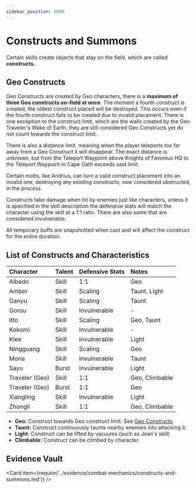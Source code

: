 ```yaml
---
sidebar_position: 6000
---
```


# Constructs and Summons

Certain skills create objects that stay on the field, which are called **constructs.**

## Geo Constructs

Geo Constructs are created by Geo characters, there is a **maximum of three Geo constructs on-field at once**. The moment a fourth construct is created, the oldest construct placed will be destroyed. This occurs even if the fourth construct fails to be created due to invalid placement. There is one exception to the construct limit, which are the walls created by the Geo Traveler's Wake of Earth, they are still considered Geo Constructs yet do not count towards the construct limit.

There is also a distance limit, meaning when the player teleports too far away from a Geo Construct it will disappear. The exact distance is unknown, but from the Teleport Waypoint above Knights of Favonius HQ to the Teleport Waypoint in Cape Oath exceeds said limit.

Certain mobs, like Andrius, can turn a valid construct placement into an invalid one, destroying any existing constructs, now considered obstructed, in the process.

Constructs take damage when hit by enemies just like characters, unless it is specified in the skill description the defensive stats will match the character using the skill at a 1:1 ratio. There are also some that are considered invulnerable.

All temporary buffs are snapshotted when cast and will affect the construct for the entire duration.

## List of Constructs and Characteristics

| Character        | Talent | Defensive Stats | Notes          |
| :--------------- | :----- | :-------------- | :------------- |
| Albedo           | Skill  | 1:1             | Geo            |
| Amber            | Skill  | Scaling         | Taunt, Light   |
| Ganyu            | Skill  | Scaling         | Taunt          |
| Gorou            | Skill  | Invulnerable    | -              |
| Itto             | Skill  | Scaling         | Geo, Taunt     |
| Kokomi           | Skill  | Invulnerable    | -              |
| Klee             | Skill  | Invulnerable    | Light          |
| Ningguang        | Skill  | Scaling         | Geo            |
| Mona             | Skill  | Invulnerable    | Taunt          |
| Sayu             | Burst  | Invulnerable    | Light          |
| Traveler \(Geo\) | Skill  | 1:1             | Geo, Climbable |
| Traveler \(Geo\) | Burst  | 1:1             | Geo            |
| Xiangling        | Skill  | Invulnerable    | Light          |
| Zhongli          | Skill  | 1:1             | Geo, Climbable |

* **Geo:** Construct towards Geo construct limit. See [Geo Constructs](#geo-constructs).
* **Taunt:** Construct continuously taunts nearby enemies into attacking it.
* **Light:** Construct can be lifted by vacuums \(such as Jean's skill\)
* **Climbable:** Construct can be climbed by character.

## Evidence Vault

<Card item={require('../evidence/combat-mechanics/constructs-and-summons.md')} />
